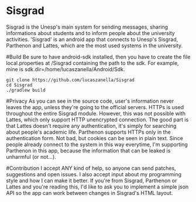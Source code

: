 # Sisgrad
Sisgrad is the Unesp's main system for sending messages, sharing informations about students and to inform people about the university activities.
'Sisgrad' is an android app that connects to Unesp's Sisgrad, Parthenon and Lattes, which are the most used systems in the university. 

#Build
Be sure to have android-sdk installed, then you have to create the file local.properties at /Sisgrad containing the path to the sdk. For example, mine is sdk.dir=/home/lucaszanella/Android/Sdk.
```
git clone https://github.com/lucaszanella/Sisgrad
cd Sisgrad
./gradlew build
```

#Privacy
As you can see in the source code, user's information never leaves the app, unless they're going to the official servers. HTTPs is used throughout the entire Sisgrad module. However, this was not possible with Lattes, which only support HTTP unencrypted connection. The good part is that Lattes doesn't require any authentication, it's simply for searching about people's academic life. Parthenon supports HTTPs only in the authentication form. Not bad, but cookies can be seen in plain text. Since people already connect to the system in this way everytime, I'm supporting Parthenon in this app, because the information that can be leaked is unharmful (or not...).

#Contribution
I accept ANY kind of help, so anyone can send patches, suggestions and open issues. I also accept input about my programming style and how I can make it better. If you're from Sisgrad, Parthenon or Lattes and you're reading this, I'd like to ask you to implement a simple json API so the app can work between changes in Sisgrad's HTML layout.

